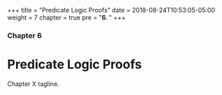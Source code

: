 +++
title = "Predicate Logic Proofs"
date = 2018-08-24T10:53:05-05:00
weight = 7
chapter = true
pre = "<b>6. </b>"
+++
### Chapter 6

# Predicate Logic Proofs

Chapter X tagline.